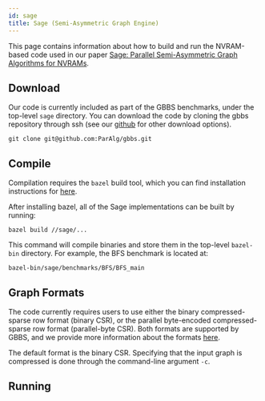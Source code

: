 ```yaml
---
id: sage
title: Sage (Semi-Asymmetric Graph Engine)
---
```


This page contains information about how to build and run the
NVRAM-based code used in our paper [Sage: Parallel Semi-Asymmetric
Graph Algorithms for NVRAMs](https://arxiv.org/abs/1910.12310).

## Download
Our code is currently included as part of the GBBS benchmarks, under the
top-level `sage` directory. You can download the code by cloning the
gbbs repository through ssh (see our
[github](https://github.com/ParAlg/gbbs) for other download options).

```
git clone git@github.com:ParAlg/gbbs.git
```

## Compile
Compilation requires the `bazel` build tool, which you can find
installation instructions for
[here](https://docs.bazel.build/versions/master/install.html).

After installing bazel, all of the Sage implementations can be built
by running:
```
bazel build //sage/...
```

This command will compile binaries and store them in the top-level
`bazel-bin` directory. For example, the BFS benchmark is located at:
```
bazel-bin/sage/benchmarks/BFS/BFS_main
```

## Graph Formats
The code currently requires users to use either the binary
compressed-sparse row format (binary CSR), or the parallel byte-encoded
compressed-sparse row format (parallel-byte CSR). Both formats are supported by GBBS, and
we provide more information about the formats
[here](https://paralg.github.io/gbbs/docs/formats).

The default format is the binary CSR. Specifying that the input graph
is compressed is done through the command-line argument `-c`.

## Running

